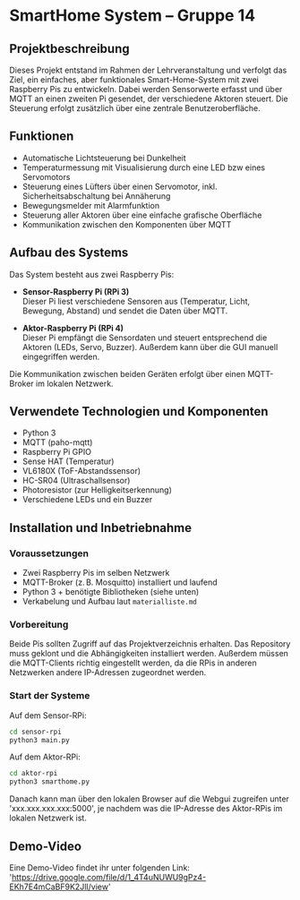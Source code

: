 # SmartHome System – Gruppe 14

## Projektbeschreibung
Dieses Projekt entstand im Rahmen der Lehrveranstaltung und verfolgt das Ziel, ein einfaches, aber funktionales Smart-Home-System mit zwei Raspberry Pis zu entwickeln. Dabei werden Sensorwerte erfasst und über MQTT an einen zweiten Pi gesendet, der verschiedene Aktoren steuert. Die Steuerung erfolgt zusätzlich über eine zentrale Benutzeroberfläche.

## Funktionen
- Automatische Lichtsteuerung bei Dunkelheit
- Temperaturmessung mit Visualisierung durch eine LED bzw eines Servomotors
- Steuerung eines Lüfters über einen Servomotor, inkl. Sicherheitsabschaltung bei Annäherung
- Bewegungsmelder mit Alarmfunktion
- Steuerung aller Aktoren über eine einfache grafische Oberfläche
- Kommunikation zwischen den Komponenten über MQTT

## Aufbau des Systems
Das System besteht aus zwei Raspberry Pis:

- **Sensor-Raspberry Pi (RPi 3)**  
  Dieser Pi liest verschiedene Sensoren aus (Temperatur, Licht, Bewegung, Abstand) und sendet die Daten über MQTT.

- **Aktor-Raspberry Pi (RPi 4)**  
  Dieser Pi empfängt die Sensordaten und steuert entsprechend die Aktoren (LEDs, Servo, Buzzer). Außerdem kann über die GUI manuell eingegriffen werden.

Die Kommunikation zwischen beiden Geräten erfolgt über einen MQTT-Broker im lokalen Netzwerk.

## Verwendete Technologien und Komponenten
- Python 3
- MQTT (paho-mqtt)
- Raspberry Pi GPIO
- Sense HAT (Temperatur)
- VL6180X (ToF-Abstandssensor)
- HC-SR04 (Ultraschallsensor)
- Photoresistor (zur Helligkeitserkennung)
- Verschiedene LEDs und ein Buzzer

## Installation und Inbetriebnahme

### Voraussetzungen
- Zwei Raspberry Pis im selben Netzwerk
- MQTT-Broker (z. B. Mosquitto) installiert und laufend
- Python 3 + benötigte Bibliotheken (siehe unten)
- Verkabelung und Aufbau laut `materialliste.md`

### Vorbereitung
Beide Pis sollten Zugriff auf das Projektverzeichnis erhalten. Das Repository muss geklont und die Abhängigkeiten installiert werden. Außerdem müssen die MQTT-Clients richtig eingestellt werden, da die RPis in  anderen Netzwerken andere IP-Adressen zugeordnet werden.

### Start der Systeme
Auf dem Sensor-RPi:
```bash
cd sensor-rpi
python3 main.py
```

Auf dem Aktor-RPi:
```bash
cd aktor-rpi
python3 smarthome.py
```

Danach kann man über den lokalen Browser auf die Webgui zugreifen unter 'xxx.xxx.xxx.xxx:5000', je nachdem was die IP-Adresse des Aktor-RPis im lokalen Netzwerk ist.

## Demo-Video
Eine Demo-Video findet ihr unter folgenden Link: 
'https://drive.google.com/file/d/1_4T4uNUWU9gPz4-EKh7E4mCaBF9K2JlI/view'


